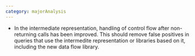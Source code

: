 ```yaml
---
category: majorAnalysis
---
```

* In the intermediate representation, handling of control flow after non-returning calls has been improved. This should remove false positives in queries that use the intermedite representation or libraries based on it, including the new data flow library.